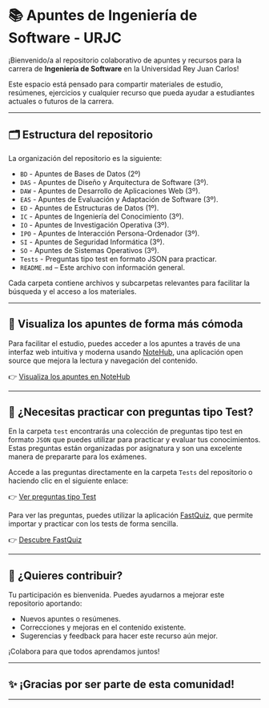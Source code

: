 # 📚 Apuntes de Ingeniería de Software - URJC

¡Bienvenido/a al repositorio colaborativo de apuntes y recursos para la carrera de **Ingeniería de Software** en la Universidad Rey Juan Carlos!

Este espacio está pensado para compartir materiales de estudio, resúmenes, ejercicios y cualquier recurso que pueda ayudar a estudiantes actuales o futuros de la carrera.

---

## 🗂️ Estructura del repositorio

La organización del repositorio es la siguiente:

- `BD` - Apuntes de Bases de Datos (2º)
- `DAS` - Apuntes de Diseño y Arquitectura de Software (3º).
- `DAW` - Apuntes de Desarrollo de Aplicaciones Web (3º).
- `EAS` - Apuntes de Evaluación y Adaptación de Software (3º).
- `ED` - Apuntes de Estructuras de Datos (1º).
- `IC` - Apuntes de Ingeniería del Conocimiento (3º).
- `IO` - Apuntes de Investigación Operativa (3º).
- `IPO` - Apuntes de Interacción Persona-Ordenador (3º).
- `SI` - Apuntes de Seguridad Informática (3º).
- `SO` - Apuntes de Sistemas Operativos (3º).
- `Tests` - Preguntas tipo test en formato JSON para practicar.
- `README.md` – Este archivo con información general.

Cada carpeta contiene archivos y subcarpetas relevantes para facilitar la búsqueda y el acceso a los materiales.

---

## 🔎 Visualiza los apuntes de forma más cómoda

Para facilitar el estudio, puedes acceder a los apuntes a través de una interfaz web intuitiva y moderna usando [NoteHub](https://n0tehub.vercel.app/), una aplicación open source que mejora la lectura y navegación del contenido.

👉 [Visualiza los apuntes en NoteHub](https://n0tehub.vercel.app/CuB1z/URJC_Notes)

---

## 🧪 ¿Necesitas practicar con preguntas tipo Test?

En la carpeta `test` encontrarás una colección de preguntas tipo test en formato `JSON` que puedes utilizar para practicar y evaluar tus conocimientos. Estas preguntas están organizadas por asignatura y son una excelente manera de prepararte para los exámenes.

Accede a las preguntas directamente en la carpeta `Tests` del repositorio o haciendo clic en el siguiente enlace:

👉 [Ver preguntas tipo Test](https://github.com/CuB1z/URJC_Notes/tree/master/Tests)

Para ver las preguntas, puedes utilizar la aplicación [FastQuiz](https://fastquiz.vercel.app/), que permite importar y practicar con los tests de forma sencilla.

👉 [Descubre FastQuiz](https://fastquiz.vercel.app/)

---

## 🤝 ¿Quieres contribuir?

Tu participación es bienvenida. Puedes ayudarnos a mejorar este repositorio aportando:

- Nuevos apuntes o resúmenes.
- Correcciones y mejoras en el contenido existente.
- Sugerencias y feedback para hacer este recurso aún mejor.

¡Colabora para que todos aprendamos juntos!

---

## ✨ ¡Gracias por ser parte de esta comunidad!

---
